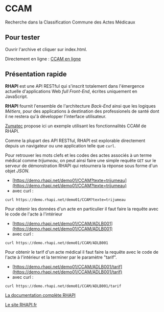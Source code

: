 # CCAM
Recherche dans la Classification Commune des Actes Médicaux

## Pour tester
Ouvrir l'archive et cliquer sur index.html.

Directement en ligne : [CCAM en ligne](https://download.oremia.com/CCAM?texte=avulsion)

## Présentation rapide
**RHAPI** est une API RESTful qui s'inscrit totalement dans l'émergence actuelle d'applications Web *full Front-End*, écrites uniquement en JavaScript.

**RHAPI** fournit l'ensemble de l'architecture *Back-End* ainsi que les logiques *Métiers*, pour des applications à destination des professionels de santé dont il ne restera qu'à développer l'interface utilisateur.

[Zumatec](http://www.zumatec.com) propose ici un exemple utilisant les fonctionnalités CCAM de RHAPI.

Comme la plupart des API RESTful, RHAPI est explorable directement depuis un navigateur ou une application telle que `curl`.

Pour retrouver les mots clefs et les codes des actes associés à un terme médical comme *trijumeau*, on peut ainsi faire une simple requête `GET` sur le serveur de démonstration RHAPI qui retournera la réponse sous forme d'un objet *JSON*.
  - [https://demo.rhapi.net/demo01/CCAM?texte=trijumeau](https://demo.rhapi.net/demo01/CCAM?texte=trijumeau)
  - avec curl : 

`curl https://demo.rhapi.net/demo01/CCAM?texte=trijumeau`

Pour obtenir les données d'un acte en particulier il faut faire la requête avec le code de l'acte à l'intérieur

  - [https://demo.rhapi.net/demo01/CCAM/ADLB001](https://demo.rhapi.net/demo01/CCAM/ADLB001)
  - avec curl : 

`curl https://demo.rhapi.net/demo01/CCAM/ADLB001`

Pour obtenir le tarif d'un acte médical il faut faire la requête avec le code de l'acte à l'intérieur et la terminer par le paramètre "tarif".

- [https://demo.rhapi.net/demo01/CCAM/ADLB001/tarif](https://demo.rhapi.net/demo01/CCAM/ADLB001/tarif)
- avec curl :

`curl https://demo.rhapi.net/demo01/CCAM/ADLB001/tarif`
  
  
  
[La documentation complète RHAPI](https://demo.rhapi.net/apidoc01/)

[Le site RHAPI.fr](http://rhapi.fr/)
